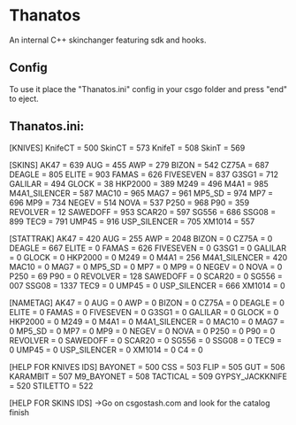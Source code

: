# Thanatos
An internal C++ skinchanger featuring sdk and hooks.

## Config
To use it place the "Thanatos.ini" config in your csgo folder and press "end" to eject.

## Thanatos.ini:
[KNIVES]
KnifeCT = 500
SkinCT = 573
KnifeT = 508
SkinT = 569


[SKINS]
AK47 = 639
AUG = 455
AWP  = 279
BIZON = 542
CZ75A = 687
DEAGLE = 805
ELITE = 903
FAMAS = 626
FIVESEVEN = 837
G3SG1 = 712
GALILAR = 494
GLOCK = 38
HKP2000 = 389
M249 = 496
M4A1 = 985
M4A1_SILENCER = 587
MAC10 = 965
MAG7 = 961
MP5_SD = 974
MP7 = 696
MP9 = 734
NEGEV = 514
NOVA = 537
P250  = 968
P90 = 359
REVOLVER = 12
SAWEDOFF = 953
SCAR20  = 597
SG556  = 686
SSG08 = 899
TEC9 = 791
UMP45 = 916
USP_SILENCER = 705
XM1014 = 557


[STATTRAK]
AK47 = 420
AUG = 255
AWP  = 2048
BIZON = 0
CZ75A = 0
DEAGLE = 667
ELITE = 0
FAMAS = 626
FIVESEVEN = 0
G3SG1 = 0
GALILAR = 0
GLOCK = 0
HKP2000 = 0
M249 = 0
M4A1 = 256
M4A1_SILENCER = 420
MAC10 = 0
MAG7 = 0
MP5_SD = 0
MP7 = 0
MP9 = 0
NEGEV = 0
NOVA = 0
P250  = 69
P90 = 0
REVOLVER = 128
SAWEDOFF = 0
SCAR20  = 0
SG556  = 007
SSG08 = 1337
TEC9 = 0
UMP45 = 0
USP_SILENCER = 666
XM1014 = 0


[NAMETAG]
AK47 = 0
AUG = 0
AWP  = 0
BIZON = 0
CZ75A = 0
DEAGLE = 0
ELITE = 0
FAMAS = 0
FIVESEVEN = 0
G3SG1 = 0
GALILAR = 0
GLOCK = 0
HKP2000 = 0
M249 = 0
M4A1 = 0
M4A1_SILENCER = 0
MAC10 = 0
MAG7 = 0
MP5_SD = 0
MP7 = 0
MP9 = 0
NEGEV = 0
NOVA = 0
P250  = 0
P90 = 0
REVOLVER = 0
SAWEDOFF = 0
SCAR20  = 0
SG556  = 0
SSG08 = 0
TEC9 = 0
UMP45 = 0
USP_SILENCER = 0
XM1014 = 0
C4 = 0

[HELP FOR KNIVES IDS]
BAYONET = 500
CSS = 503
FLIP = 505
GUT = 506
KARAMBIT = 507
M9_BAYONET = 508
TACTICAL = 509
GYPSY_JACKKNIFE = 520
STILETTO = 522

[HELP FOR SKINS IDS]
->Go on csgostash.com and look for the catalog finish

